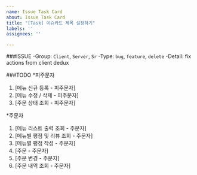 ```yaml
---
name: Issue Task Card
about: Issue Task Card
title: "[Task] 이슈카드 제목 설정하기"
labels: ''
assignees: ''

---
```


###ISSUE
-Group: `Client`, `Server`, `Sr`
-Type: `bug`, `feature`, `delete`
-Detail: fix actions from client dedux

###TODO
*피주문자
1. [메뉴 신규 등록  - 피주문자]
2. [메뉴 수정 / 삭제 - 피주문자]
3. [주문 상태 조회 - 피주문자]

*주문자
1. [메뉴 리스트 출력 조회 - 주문자]
2. [메뉴별 평점 및 리뷰 조회 - 주문자]
3. [메뉴별 평점 작성 - 주문자]
4. [주문 - 주문자]
5. [주문 변경 - 주문자]
6. [주문 내역 조회 - 주문자]

